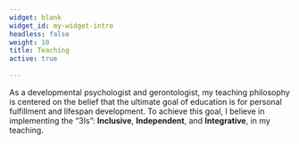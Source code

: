 ```yaml
---
widget: blank
widget_id: my-widget-intro
headless: false
weight: 10
title: Teaching
active: true
    
---
```


As a developmental psychologist and gerontologist, my teaching philosophy is centered on the belief that the ultimate goal of education is for personal fulfillment and lifespan development. To achieve this goal, I believe in implementing the “3Is”: **Inclusive**, **Independent**, and **Integrative**, in my teaching.
